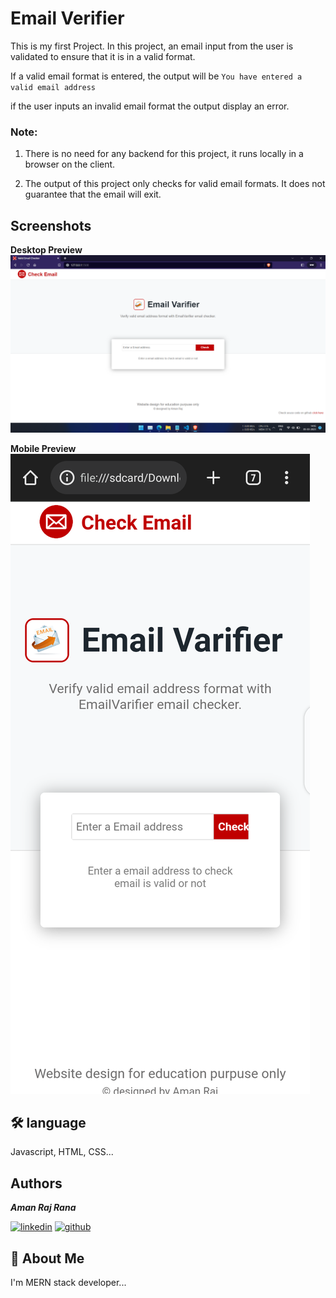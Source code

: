
# Email Verifier
This is my first Project. In this project, an email input from the user is validated to ensure that it is in a valid format.

If a valid email format is entered, the output will be `You have entered a valid email address`

if the user inputs an invalid email format the output display an error.


### Note:
1. There is no need for any backend for this project, it runs locally in a browser on the client.

2. The output of this project only checks for valid email formats. It does not guarantee that the email will exit.


## Screenshots
**Desktop Preview**
![App Screenshot](image/Screenshot/Screenshot-1.png)

**Mobile Preview**
![App Screenshot](image/Screenshot/Screenshot-2.png)


## 🛠 language
Javascript, HTML, CSS...


## Authors
**_Aman Raj Rana_**

[![linkedin](https://img.shields.io/badge/linkedin-0A66C2?style=for-the-badge&logo=linkedin&logoColor=white)](https://www.linkedin.com/in/arrana)
[![github](https://img.shields.io/badge/github-000000?style=for-the-badge&logo=github&logoColor=white)](https://github.com/amanrana0)

## 🚀 About Me
I'm MERN stack developer...

